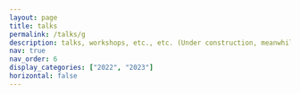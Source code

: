 ```yaml
---
layout: page
title: talks
permalink: /talks/g
description: talks, workshops, etc., etc. (Under construction, meanwhile please refer to my CV - https://saransh-cpp.github.io/assets/pdf/CVSept22.pdf)
nav: true
nav_order: 6
display_categories: ["2022", "2023"]
horizontal: false
---
```

